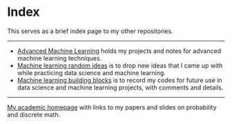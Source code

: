 # Index
This serves as a brief index page to my other repositories.

---

* [Advanced Machine Learning](https://github.com/zxfsheep/advanced-machine-learning/blob/master/README.md) holds my projects and notes for advanced machine learning techniques.
* [Machine learning random ideas](https://github.com/zxfsheep/ML-random-ideas/blob/master/README.md) is to drop new ideas that I came up with while practicing data science and machine learning.
* [Machine learning building blocks](https://github.com/zxfsheep/ML-building-blocks/blob/master/README.md) is to record my codes for future use in data science and machine learning projects, with comments and details.

---
[My academic homepage](https://www.math.brown.edu/~xufanz) with links to my papers and slides on probability and discrete math.

